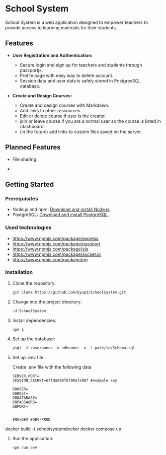 # School System

School System is a web application designed to empower teachers to provide access to learning materials for their students.

## Features

- **User Registration and Authentication:**
  - Secure login and sign up for teachers and students through passportjs. 
  - Profile page with easy way to delete account.
  - Session data and user data is safely stored in PostgresSQL database.

- **Create and Design Courses:**
  - Create and design courses with Markdown.
  - Add links to other ressources.
  - Edit or delete course if user is the creator.
  - join or leave course if you are a normal user so the course is listed in /dashboard.
  - (in the future) add links to custom files saved on the server.
 

## Planned Features 
- File sharing

- 
## Getting Started

### Prerequisites

- Node.js and npm: [Download and install Node.js](https://nodejs.org/).
- PostgreSQL: [Download and install PostgreSQL](https://www.postgresql.org/).

### Used technologies
- https://www.npmjs.com/package/express
- https://www.npmjs.com/package/passport
- https://www.npmjs.com/package/ejs
- https://www.npmjs.com/package/socket.io
- https://www.npmjs.com/package/pg
  
### Installation

1. Clone the repository:

   ```bash
   git clone https://github.com/Eyup3/SchoolSystem.git
   ```

1. Change into the project directory:

    ```bash
    cd SchoolSystem
    ```


1. Install dependencies:

    ```bash
    npm i
    ```


1. Set up the database:
    ```bash
    psql -U <username> -d <dbname> -a -f path/to/Schema.sql
    ```

1. Set up .env file

    Create .env file with the following data

    ```
    SERVER_PORT=
    SESSION_SECRET=67fda908f8790afa987 #example key

    DBUSER=
    DBHOST=
    DBDATABASE=
    DBPASSWORD=
    DBPORT=


    ENV=DEV #DEV/PROD
    ```
docker build -t schoolsystemdocker
docker compose up

1. Run the application:

    ```bash
    npm run dev
    ```
